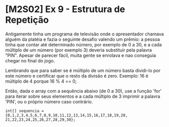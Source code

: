 # [M2S02] Ex 9 - Estrutura de Repetição
Antigamente tinha um programa de televisão onde o apresentador chamava alguém da platéia e fazia o seguinte desafio valendo um prêmio: a pessoa tinha que contar até determinado número, por exemplo de 0 a 30, e a cada múltiplo de um número (por exemplo 3) deveria substituir pela palavra "PIN".
Apesar de parecer fácil, muita gente se enrolava e nao conseguia chegar no final do jogo.

Lembrando que para saber se é múltiplo de um número basta dividi-lo por este número e certificar que o resto da divisão é zero.
Exemplo: 16 é múltiplo de 4 porque 16 % 4 == 0;

Então, dada o array com a sequência abaixo (de 0 a 30), use a função 'for' para iterar sobre seus elementos e a cada múltiplo de 3 imprimir a palavra 'PIN', ou o próprio número caso contrário.
````
int[] sequencia = {0,1,2,3,4,5,6,7,8,9,10,11,12,13,14,15,16,17,18,19,20,
21,22,23,24,25,26,27,28,29,30};
````